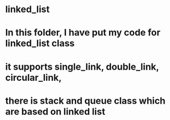 # linked_list
# In this folder, I have put my code for linked_list class 
# it supports single_link, double_link, circular_link, 
# there is stack and queue class which are based on linked list 

